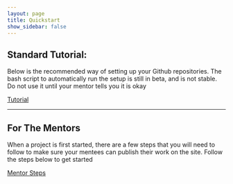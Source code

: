 ```yaml
---
layout: page
title: Quickstart
show_sidebar: false
---
```


## Standard Tutorial:

Below is the recommended way of setting up your Github repositories. The bash script to automatically run the setup is still in beta, and is
not stable. Do not use it until your mentor tells you it is okay

<a class="button is-link" href="{{ site.baseurl }}/tutorial" >Tutorial</a>

<hr>

## For The Mentors

When a project is first started, there are a few steps that you will need to follow to make sure your mentees can publish their work on the site. Follow the steps below to get started

<a class="button is-link" href="{{ site.baseurl }}/mentor-steps" >Mentor Steps</a>
